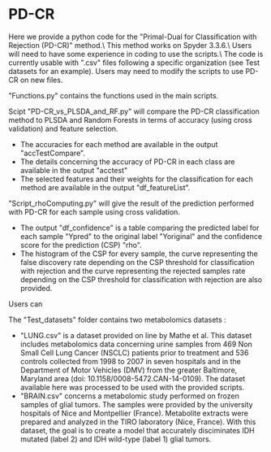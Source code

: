 # PD-CR
Here we provide a python code for the "Primal-Dual for Classification with Rejection (PD-CR)" method.\\
This method works on Spyder 3.3.6.\\
Users will need to have some experience in coding to use the scripts.\\
The code is currently usable with ".csv" files following a specific organization (see Test datasets for an example). Users may need to modify the scripts to use PD-CR on new files.

"Functions.py" contains the functions used in the main scripts.

Scipt "PD-CR_vs_PLSDA_and_RF.py" will compare the PD-CR classification method to PLSDA and Random Forests in terms of accuracy (using cross validation) and feature selection. 
- The accuracies for each method are available in the output "accTestCompare". 
- The details concerning the accuracy of PD-CR in each class are available in the output "acctest"
- The selected features and their weights for the classification for each method are available in the output "df_featureList".

"Script_rhoComputing.py" will give the result of the prediction performed with PD-CR for each sample using cross validation. 
- The output "df_confidence" is a table comparing the predicted label for each sample "Ypred" to the original label "Yoriginal" and the confidence score for the prediction (CSP) "rho".
- The histogram of the CSP for every sample, the curve representing the false discovery rate depending on the CSP threshold for classification with rejection and the curve representing the rejected samples rate depending on the CSP threshold for classification with rejection are also provided.

Users can 

The "Test_datasets" folder contains two metabolomics datasets :
- "LUNG.csv" is a dataset provided on line by Mathe et al. This dataset includes metabolomics data concerning urine samples from 469 Non Small Cell Lung Cancer (NSCLC) patients prior to treatment and 536 controls collected from 1998 to 2007 in seven hospitals and in the Department of Motor Vehicles (DMV) from the greater Baltimore, Maryland area (doi: 10.1158/0008-5472.CAN-14-0109). The dataset available here was processed to be used with the provided scripts.
- "BRAIN.csv" concerns a metabolomic study performed on frozen samples of glial tumors. The samples were provided by the university hospitals of Nice and Montpellier (France). Metabolite extracts were prepared and analyzed in the TIRO laboratory (Nice, France). With this dataset, the goal is to create a model that accurately disciminates IDH mutated (label 2) and IDH wild-type (label 1) glial tumors.

